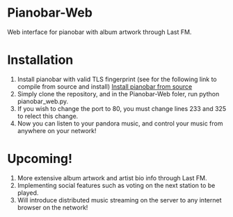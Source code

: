 Pianobar-Web
============

Web interface for pianobar with album artwork through Last FM.


Installation
============
1. Install pianobar with valid TLS fingerprint (see for the following link to compile from source and install)
[Install pianobar from source](http://technicaltom.wordpress.com/2013/09/12/pianobar_tls_handshake_fix/)
2. Simply clone the repository, and in the Pianobar-Web foler, run python pianobar_web.py.
3. If you wish to change the port to 80, you must change lines 233 and 325 to relect this change.
4. Now you can listen to your pandora music, and control your music from anywhere on your network! 

Upcoming!
=============
1. More extensive album artwork and artist bio info through Last FM.
2. Implementing social features such as voting on the next station to be played.
3. Will introduce distributed music streaming on the server to any internet browser on the network!
